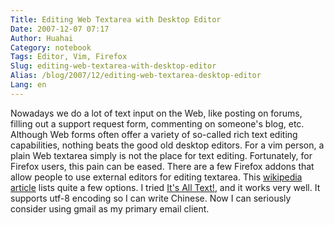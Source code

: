 ```yaml
---
Title: Editing Web Textarea with Desktop Editor
Date: 2007-12-07 07:17
Author: Huahai
Category: notebook
Tags: Editor, Vim, Firefox
Slug: editing-web-textarea-with-desktop-editor
Alias: /blog/2007/12/editing-web-textarea-desktop-editor
Lang: en
---
```


Nowadays we do a lot of text input on the Web, like posting on forums, filling out a support request form, commenting on someone's blog, etc. Although Web forms often offer a variety of so-called rich text editing capabilities, nothing beats the good old desktop editors. For a vim person, a plain Web textarea simply is not the place for text editing. Fortunately, for Firefox users, this pain can be eased. There are a few Firefox addons that allow people to use external editors for editing textarea. This [wikipedia article](https://en.wikipedia.org/wiki/Wikipedia:Text_editor_support) lists quite a few options. I tried [It's All Text!](https://addons.mozilla.org/firefox/4125), and it works very well. It supports utf-8 encoding so I can write Chinese. Now I can seriously consider using gmail as my primary email client.
